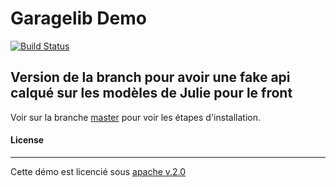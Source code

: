 # Garagelib Demo

[![Build Status](https://travis-ci.org/Team-Merguez/garagelib.svg?branch=master)](https://travis-ci.org/Team-Merguez/garagelib)

## Version de la branch pour avoir une fake api calqué sur les modèles de Julie pour le front

Voir sur la branche [master] pour voir les étapes d'installation.

#### License

----
Cette démo est licencié sous [apache v.2.0]

[//]: # (Liens de références pour le readme : ces liens ne seront pas affichés par le readme mais seulement on créer des liens pour éviter de les affiche plus haut)

[master]: <https://github.com/Team-Merguez/garagelib>
[apache v.2.0]: <https://www.apache.org/licenses/LICENSE-2.0>
